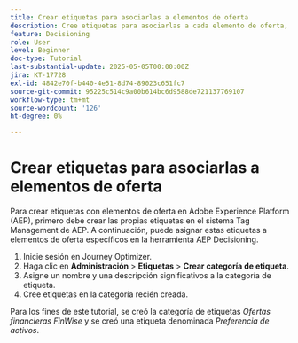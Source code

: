 ```yaml
---
title: Crear etiquetas para asociarlas a elementos de oferta
description: Cree etiquetas para asociarlas a cada elemento de oferta, lo que facilita la búsqueda, el filtro y la aplicación de reglas o estrategias durante la personalización y la toma de decisiones.
feature: Decisioning
role: User
level: Beginner
doc-type: Tutorial
last-substantial-update: 2025-05-05T00:00:00Z
jira: KT-17728
exl-id: 4842e70f-b440-4e51-8d74-89023c651fc7
source-git-commit: 95225c514c9a00b614bc6d9588de721137769107
workflow-type: tm+mt
source-wordcount: '126'
ht-degree: 0%

---
```


# Crear etiquetas para asociarlas a elementos de oferta

Para crear etiquetas con elementos de oferta en Adobe Experience Platform (AEP), primero debe crear las propias etiquetas en el sistema Tag Management de AEP. A continuación, puede asignar estas etiquetas a elementos de oferta específicos en la herramienta AEP Decisioning.

1. Inicie sesión en Journey Optimizer.
1. Haga clic en **Administración** > **Etiquetas** > **Crear categoría de etiqueta**.
1. Asigne un nombre y una descripción significativos a la categoría de etiqueta.
1. Cree etiquetas en la categoría recién creada.

Para los fines de este tutorial, se creó la categoría de etiquetas _Ofertas financieras FinWise_ y se creó una etiqueta denominada _Preferencia de activos_.
